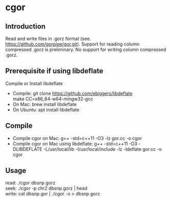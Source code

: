 # cgor

## Introduction

Read and write files in .gorz format (see. https://github.com/gorpipe/gor.git). 
Support for reading column compressed .gorz is preliminary.
No support for writing column compressed .gorz.

## Prerequisite if using libdeflate

Compile or Install libdeflate
* Compile:  git clone https://github.com/ebiggers/libdeflate  
            make CC=x86_64-w64-mingw32-gcc
* On Mac: brew install libdeflate
* On Ubuntu: apt install libdeflate

## Compile

* Compile cgor on Mac: g++ -std=c++11 -O3 -lz gor.cc -o cgor
* Compile cgor on Mac using libdeflate: g++ -std=c++11 -O3 -DLIBDEFLATE -L/usr/local/lib -I/usr/local/include -lz -ldeflate gor.cc -o cgor

## Usage

read: ./cgor dbsnp.gorz  
seek: ./cgor -p chr2 dbsnp.gorz | head  
write: cat dbsnp.gor | ./cgor -o > dbsnp.gorz  